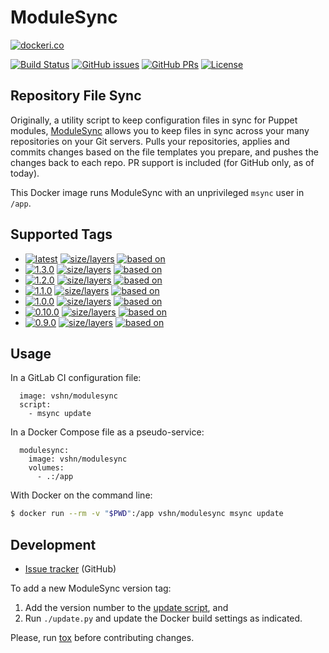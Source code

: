 ModuleSync
==========

[![dockeri.co](http://dockeri.co/image/vshn/modulesync)](https://hub.docker.com/r/vshn/modulesync/)

[![Build Status](https://img.shields.io/travis/vshn/docker-modulesync/master.svg)](https://travis-ci.org/vshn/docker-modulesync
) [![GitHub issues](https://img.shields.io/github/issues-raw/vshn/docker-modulesync.svg)](https://github.com/vshn/docker-modulesync/issues
) [![GitHub PRs](https://img.shields.io/github/issues-pr-raw/vshn/docker-modulesync.svg)](https://github.com/vshn/docker-modulesync/pulls
) [![License](https://img.shields.io/github/license/vshn/docker-modulesync.svg)](https://github.com/vshn/docker-modulesync/blob/master/LICENSE)

Repository File Sync
--------------------

Originally, a utility script to keep configuration files in sync for Puppet modules,
[ModuleSync](https://github.com/voxpupuli/modulesync/) allows you to keep files in
sync across your many repositories on your Git servers. Pulls your repositories,
applies and commits changes based on the file templates you prepare, and pushes the
changes back to each repo. PR support is included (for GitHub only, as of today).

This Docker image runs ModuleSync with an unprivileged `msync` user in `/app`.

Supported Tags
--------------

- [![latest](
  https://img.shields.io/badge/latest-blue.svg?colorA=22313f&colorB=4a637b&logo=docker)](
  https://github.com/vshn/docker-modulesync/blob/master/Dockerfile) [![size/layers](
  https://images.microbadger.com/badges/image/vshn/modulesync:latest.svg)](
  https://microbadger.com/images/vshn/modulesync:latest) [![based on](
  https://img.shields.io/badge/Git-master-grey.svg?colorA=5a5b5c&colorB=9a9b9c&logo=github)](
  https://github.com/voxpupuli/modulesync)
- [![1.3.0](
  https://img.shields.io/badge/1.3.0-blue.svg?colorA=22313f&colorB=4a637b&logo=docker)](
  https://github.com/vshn/docker-modulesync/blob/master/1.3.0/Dockerfile) [![size/layers](
  https://images.microbadger.com/badges/image/vshn/modulesync:1.3.0.svg)](
  https://microbadger.com/images/vshn/modulesync:1.3.0) [![based on](
  https://img.shields.io/badge/Gem-1.3.0-red.svg?colorA=ff919f&colorB=9a9b9c&logo=ruby)](
  https://rubygems.org/gems/modulesync/versions/1.3.0)
- [![1.2.0](
  https://img.shields.io/badge/1.2.0-blue.svg?colorA=22313f&colorB=4a637b&logo=docker)](
  https://github.com/vshn/docker-modulesync/blob/master/1.2.0/Dockerfile) [![size/layers](
  https://images.microbadger.com/badges/image/vshn/modulesync:1.2.0.svg)](
  https://microbadger.com/images/vshn/modulesync:1.2.0) [![based on](
  https://img.shields.io/badge/Gem-1.2.0-red.svg?colorA=ff919f&colorB=9a9b9c&logo=ruby)](
  https://rubygems.org/gems/modulesync/versions/1.2.0)
- [![1.1.0](
  https://img.shields.io/badge/1.1.0-blue.svg?colorA=22313f&colorB=4a637b&logo=docker)](
  https://github.com/vshn/docker-modulesync/blob/master/1.1.0/Dockerfile) [![size/layers](
  https://images.microbadger.com/badges/image/vshn/modulesync:1.1.0.svg)](
  https://microbadger.com/images/vshn/modulesync:1.1.0) [![based on](
  https://img.shields.io/badge/Gem-1.1.0-red.svg?colorA=ff919f&colorB=9a9b9c&logo=ruby)](
  https://rubygems.org/gems/modulesync/versions/1.1.0)
- [![1.0.0](
  https://img.shields.io/badge/1.0.0-blue.svg?colorA=22313f&colorB=4a637b&logo=docker)](
  https://github.com/vshn/docker-modulesync/blob/master/1.0.0/Dockerfile) [![size/layers](
  https://images.microbadger.com/badges/image/vshn/modulesync:1.0.0.svg)](
  https://microbadger.com/images/vshn/modulesync:1.0.0) [![based on](
  https://img.shields.io/badge/Gem-1.0.0-red.svg?colorA=ff919f&colorB=9a9b9c&logo=ruby)](
  https://rubygems.org/gems/modulesync/versions/1.0.0)
- [![0.10.0](
  https://img.shields.io/badge/0.10.0-blue.svg?colorA=22313f&colorB=4a637b&logo=docker)](
  https://github.com/vshn/docker-modulesync/blob/master/0.10.0/Dockerfile) [![size/layers](
  https://images.microbadger.com/badges/image/vshn/modulesync:0.10.0.svg)](
  https://microbadger.com/images/vshn/modulesync:0.10.0) [![based on](
  https://img.shields.io/badge/Gem-0.10.0-red.svg?colorA=ff919f&colorB=9a9b9c&logo=ruby)](
  https://rubygems.org/gems/modulesync/versions/0.10.0)
- [![0.9.0](
  https://img.shields.io/badge/0.9.0-blue.svg?colorA=22313f&colorB=4a637b&logo=docker)](
  https://github.com/vshn/docker-modulesync/blob/master/0.9.0/Dockerfile) [![size/layers](
  https://images.microbadger.com/badges/image/vshn/modulesync:0.9.0.svg)](
  https://microbadger.com/images/vshn/modulesync:0.9.0) [![based on](
  https://img.shields.io/badge/Gem-0.9.0-red.svg?colorA=ff919f&colorB=9a9b9c&logo=ruby)](
  https://rubygems.org/gems/modulesync/versions/0.9.0)

Usage
-----

In a GitLab CI configuration file:

```
  image: vshn/modulesync
  script:
    - msync update
```

In a Docker Compose file as a pseudo-service:

```
  modulesync:
    image: vshn/modulesync
    volumes:
      - .:/app
```

With Docker on the command line:

```bash
$ docker run --rm -v "$PWD":/app vshn/modulesync msync update
```

Development
-----------

- [Issue tracker](https://github.com/vshn/docker-modulesync/) (GitHub)

To add a new ModuleSync version tag:

1. Add the version number to the [update script](
   https://github.com/vshn/docker-modulesync/blob/master/update.py#L7-L10), and
1. Run `./update.py` and update the Docker build settings as indicated.

Please, run [tox](https://tox.readthedocs.io/) before contributing changes.
